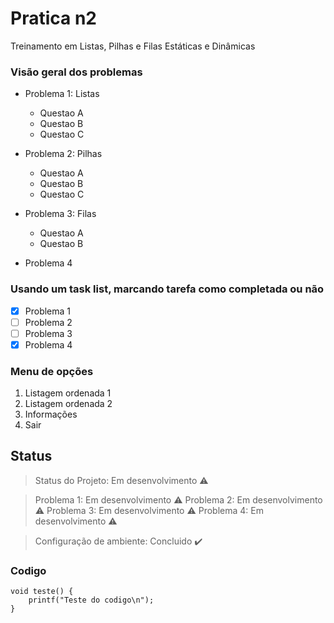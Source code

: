 # Pratica n2
<p align="justify">Treinamento em Listas, Pilhas e Filas Estáticas e Dinâmicas</p>

### Visão geral dos problemas
- Problema 1: Listas
	- Questao A
	- Questao B
	- Questao C

- Problema 2: Pilhas
	- Questao A
	- Questao B
	- Questao C

- Problema 3: Filas
	- Questao A
	- Questao B

- Problema 4

### Usando um task list, marcando tarefa como completada ou não

- [X] Problema 1
- [ ] Problema 2
- [ ] Problema 3
- [X] Problema 4

### Menu de opções

1. Listagem ordenada 1
2. Listagem ordenada 2
3. Informações
0. Sair

## Status
> Status do Projeto: Em desenvolvimento :warning:

> Problema 1: Em desenvolvimento :warning:
> Problema 2: Em desenvolvimento :warning:
> Problema 3: Em desenvolvimento :warning:
> Problema 4: Em desenvolvimento :warning:

> Configuração de ambiente: Concluido :heavy_check_mark:

### Codigo

```
void teste() {
	printf("Teste do codigo\n");
}
```